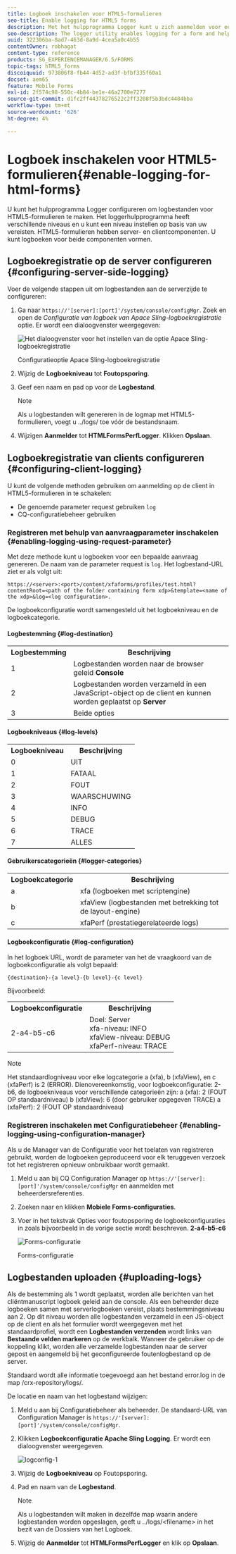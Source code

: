 ```yaml
---
title: Logboek inschakelen voor HTML5-formulieren
seo-title: Enable logging for HTML5 forms
description: Met het hulpprogramma Logger kunt u zich aanmelden voor een formulier en kunt u fouten in formuliergerelateerde problemen opsporen.
seo-description: The logger utility enables logging for a form and helps you debug form-related issues.
uuid: 322306ba-8ad7-463d-8a9d-4cea5a0c4b55
contentOwner: robhagat
content-type: reference
products: SG_EXPERIENCEMANAGER/6.5/FORMS
topic-tags: hTML5_forms
discoiquuid: 973806f8-fb44-4d52-ad3f-bfbf335f60a1
docset: aem65
feature: Mobile Forms
exl-id: 2f574c98-550c-4b84-be1e-46a2700e7277
source-git-commit: d1fc2ff44378276522c2ff3208f5b3bdc4484bba
workflow-type: tm+mt
source-wordcount: '626'
ht-degree: 4%

---
```


# Logboek inschakelen voor HTML5-formulieren{#enable-logging-for-html-forms}

U kunt het hulpprogramma Logger configureren om logbestanden voor HTML5-formulieren te maken. Het loggerhulpprogramma heeft verschillende niveaus en u kunt een niveau instellen op basis van uw vereisten. HTML5-formulieren hebben server- en clientcomponenten. U kunt logboeken voor beide componenten vormen.

## Logboekregistratie op de server configureren {#configuring-server-side-logging}

Voer de volgende stappen uit om logbestanden aan de serverzijde te configureren:

1. Ga naar `https://'[server]:[port]'/system/console/configMgr`. Zoek en open de *Configuratie van logboek van Apace Sling-logboekregistratie* optie. Er wordt een dialoogvenster weergegeven:

   ![ Het dialoogvenster voor het instellen van de optie Apace Sling-logboekregistratie](assets/logconfig.png)

   Configuratieoptie Apace Sling-logboekregistratie

1. Wijzig de **Logboekniveau** tot **Foutopsporing**.

1. Geef een naam en pad op voor de **Logbestand**.

   >[!NOTE]
   >
   >Als u logbestanden wilt genereren in de logmap met HTML5-formulieren, voegt u ../logs/ toe vóór de bestandsnaam.

1. Wijzigen **Aanmelder** tot **HTMLFormsPerfLogger**. Klikken **Opslaan**.

## Logboekregistratie van clients configureren {#configuring-client-logging}

U kunt de volgende methoden gebruiken om aanmelding op de client in HTML5-formulieren in te schakelen:

* De genoemde parameter request gebruiken `log`
* CQ-configuratiebeheer gebruiken

### Registreren met behulp van aanvraagparameter inschakelen {#enabling-logging-using-request-parameter}

Met deze methode kunt u logboeken voor een bepaalde aanvraag genereren. De naam van de parameter request is `log`. Het logbestand-URL ziet er als volgt uit:

`https://<server>:<port>/content/xfaforms/profiles/test.html?contentRoot=<path of the folder containing form xdp>&template=<name of the xdp>&log=<log configuration>.`

De logboekconfiguratie wordt samengesteld uit het logboekniveau en de logboekcategorie.

#### Logbestemming {#log-destination}

<table>
 <tbody>
  <tr>
   <th><strong>Logbestemming</strong></th>
   <th><strong>Beschrijving</strong></th>
  </tr>
  <tr>
   <td>1</td>
   <td>Logbestanden worden naar de browser geleid <strong>Console</strong></td>
  </tr>
  <tr>
   <td>2</td>
   <td>Logbestanden worden verzameld in een JavaScript-object op de client en kunnen worden geplaatst op <strong>Server</strong> </td>
  </tr>
  <tr>
   <td>3</td>
   <td>Beide opties<br /> </td>
  </tr>
 </tbody>
</table>

#### Logboekniveaus {#log-levels}

<table>
 <tbody>
  <tr>
   <th>Logboekniveau</th>
   <th>Beschrijving</th>
  </tr>
  <tr>
   <td>0</td>
   <td>UIT<br type="_moz" /> </td>
  </tr>
  <tr>
   <td>1</td>
   <td>FATAAL<br type="_moz" /> </td>
  </tr>
  <tr>
   <td>2</td>
   <td>FOUT<br type="_moz" /> </td>
  </tr>
  <tr>
   <td>3</td>
   <td>WAARSCHUWING<br type="_moz" /> </td>
  </tr>
  <tr>
   <td>4</td>
   <td>INFO<br type="_moz" /> </td>
  </tr>
  <tr>
   <td>5</td>
   <td>DEBUG<br type="_moz" /> </td>
  </tr>
  <tr>
   <td>6</td>
   <td>TRACE<br type="_moz" /> </td>
  </tr>
  <tr>
   <td>7</td>
   <td>ALLES<br type="_moz" /> </td>
  </tr>
 </tbody>
</table>

#### Gebruikerscategorieën {#logger-categories}

<table>
 <tbody>
  <tr>
   <th>Logboekcategorie</th>
   <th>Beschrijving</th>
  </tr>
  <tr>
   <td>a</td>
   <td>xfa (logboeken met scriptengine)</td>
  </tr>
  <tr>
   <td>b</td>
   <td>xfaView (logbestanden met betrekking tot de layout-engine)<br type="_moz" /> </td>
  </tr>
  <tr>
   <td>c</td>
   <td>xfaPerf (prestatiegerelateerde logs)<br type="_moz" /> </td>
  </tr>
 </tbody>
</table>

#### Logboekconfiguratie {#log-configuration}

In het logboek URL, wordt de parameter van het de vraagkoord van de logboekconfiguratie als volgt bepaald:

`{destination}-{a level}-{b level}-{c level}`

Bijvoorbeeld:

<table>
 <tbody>
  <tr>
   <th>Logboekconfiguratie</th>
   <th>Beschrijving</th>
  </tr>
  <tr>
   <td>2-a4-b5-c6<br type="_moz" /> </td>
   <td>Doel: Server<br /> xfa-niveau: INFO<br /> xfaView-niveau: DEBUG<br /> xfaPerf-niveau: TRACE</td>
  </tr>
 </tbody>
</table>

>[!NOTE]
>
>Het standaardlogniveau voor elke logcategorie a (xfa), b (xfaView), en c (xfaPerf) is 2 (ERROR). Dienovereenkomstig, voor logboekconfiguratie: 2-b6, de logboekniveaus voor verschillende categorieën zijn:
>a (xfa): 2 (FOUT OP standaardniveau)
>b (xfaView): 6 (door gebruiker opgegeven TRACE)
>a (xfaPerf): 2 (FOUT OP standaardniveau)

### Registreren inschakelen met Configuratiebeheer {#enabling-logging-using-configuration-manager}

Als u de Manager van de Configuratie voor het toelaten van registreren gebruikt, worden de logboeken geproduceerd voor elk teruggeven verzoek tot het registreren opnieuw onbruikbaar wordt gemaakt.

1. Meld u aan bij CQ Configuration Manager op `https://'[server]:[port]'/system/console/configMgr` en aanmelden met beheerdersreferenties.
1. Zoeken naar en klikken **Mobiele Forms-configuraties**.
1. Voer in het tekstvak Opties voor foutopsporing de logboekconfiguraties in zoals bijvoorbeeld in de vorige sectie wordt beschreven. **2-a4-b5-c6**

   ![Forms-configuratie](assets/forms_configuration.png)

   Forms-configuratie

## Logbestanden uploaden {#uploading-logs}

Als de bestemming als 1 wordt geplaatst, worden alle berichten van het cliëntmanuscript logboek geleid aan de console. Als een beheerder deze logboeken samen met serverlogboeken vereist, plaats bestemmingsniveau aan 2. Op dit niveau worden alle logbestanden verzameld in een JS-object op de client en als het formulier wordt weergegeven met het standaardprofiel, wordt een **Logbestanden verzenden** wordt links van **Bestaande velden markeren** op de werkbalk. Wanneer de gebruiker op de koppeling klikt, worden alle verzamelde logbestanden naar de server gepost en aangemeld bij het geconfigureerde foutenlogbestand op de server.

Standaard wordt alle informatie toegevoegd aan het bestand error.log in de map /crx-repository/logs/.

De locatie en naam van het logbestand wijzigen:

1. Meld u aan bij Configuratiebeheer als beheerder. De standaard-URL van Configuration Manager is `https://'[server]:[port]'/system/console/configMgr`.
1. Klikken **Logboekconfiguratie Apache Sling Logging**. Er wordt een dialoogvenster weergegeven.

   ![logconfig-1](assets/logconfig-1.png)

1. Wijzig de **Logboekniveau** op Foutopsporing.

1. Pad en naam van de **Logbestand**.

   >[!NOTE]
   >
   >Als u logbestanden wilt maken in dezelfde map waarin andere logbestanden worden opgeslagen, geeft u ../logs/&lt;filename> in het bezit van de Dossiers van het Logboek.

1. Wijzig de **Aanmelder** tot **HTMLFormsPerfLogger** en klik op **Opslaan**.
